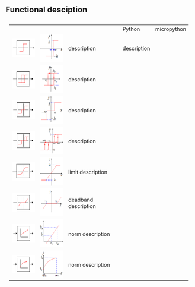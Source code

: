 ## Functional desciption ## 

 
 
 <table style="padding:10px">
  <tr>
     <td>    </td>
     <td>     </td>
      <td>    </td>
     <td>  Python  </td>  <td>  micropython  </td>
  <tr>
     <td> <img src="https://github.com/2dof/esp_control/blob/main/drawnings/relay_block.png" width="75" height="50" >  </td>
     <td>    <img src="https://github.com/2dof/esp_control/blob/main/drawnings/relay_graph.png" width="75" height="75"> </td>
      <td>   <em>   </em> description   </td>
       <td>   <em>   </em> description   </td> 
      <td>  
       
  
       
   </td>
  </tr>
   <tr>
     <td> <img src="https://github.com/2dof/esp_control/blob/main/drawnings/relay2h_block.png" width="75" height="50"></td>
     <td> <img src="https://github.com/2dof/esp_control/blob/main/drawnings/relay2h_graph.png" width="75" height="75">    </td>
     <td>   <em>   </em> description   </td>
  </tr>
   <tr>
     <td>  <img src="https://github.com/2dof/esp_control/blob/main/drawnings/relay3_block.png" width="75" height="50"></td>
     <td> <img src="https://github.com/2dof/esp_control/blob/main/drawnings/relay3_graph.png" width="75" height="75">   </td>
    <td>   <em>   </em> description   </td>
  </tr>
    <tr>
      <td>  <img src="https://github.com/2dof/esp_control/blob/main/drawnings/relay3h_block.png" width="75" height="50"></td> 
      <td> <img src="https://github.com/2dof/esp_control/blob/main/drawnings/relay3h_graph.png" width="75" height="75">  </td>
     <td>   <em>    </em> description  </td>
  </tr>
     <tr>
      <td>  <img src="https://github.com/2dof/esp_control/blob/main/drawnings/limit_block.png" width="75" height="50"></td> 
      <td> <img src="https://github.com/2dof/esp_control/blob/main/drawnings/limit_graph.png" width="75" height="75">   </td>
     <td>   <em>  </em> limit description  </td>  
  </tr>
 
  </tr>
     <tr>
      <td>  <img src="https://github.com/2dof/esp_control/blob/main/drawnings/deadband_block.png" width="75" height="50"></td> 
      <td> <img src="https://github.com/2dof/esp_control/blob/main/drawnings/deadband_graph.png" width="75" height="75">  </td>
     <td>   <em>  </em> deadband  description   </td>
  </tr>
  </tr>
     <tr>
      <td>  <img src="https://github.com/2dof/esp_control/blob/main/drawnings/norm_block.png" width="75" height="50"></td> 
      <td> <img src="https://github.com/2dof/esp_control/blob/main/drawnings/norm_graph.png" width="75" height="75">  </td>
     <td>   <em>  </em> norm  description   </td>
  </tr 
 
   </tr>
     <tr>
      <td>  <img src="https://github.com/2dof/esp_control/blob/main/drawnings/norm_sqrt_block.png" width="75" height="50"></td> 
      <td> <img src="https://github.com/2dof/esp_control/blob/main/drawnings/norm_sqrt_graph.png" width="75" height="75"> </td>
     <td>   <em>   </em> norm  description   </td>
  </tr 
      
      
  
</table>

        
 
